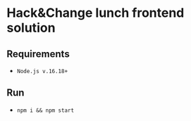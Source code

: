 # Hack&Change lunch frontend solution

## Requirements

- ``` Node.js v.16.18+ ```

## Run

- ``` npm i && npm start ```
